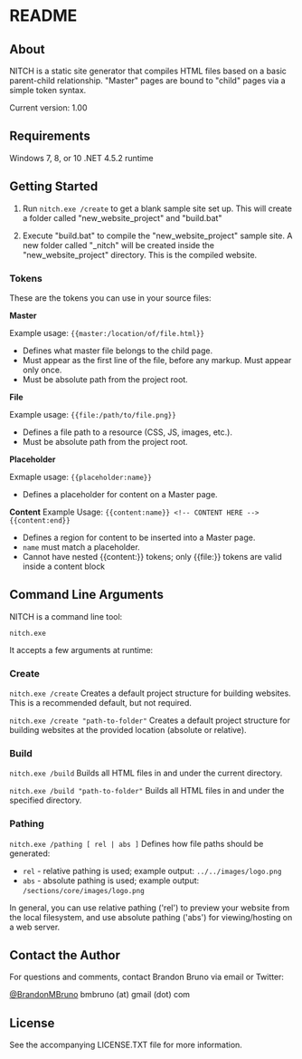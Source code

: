 # README

## About

NITCH is a static site generator that compiles HTML files based on a basic parent-child relationship. "Master" pages are bound to "child" pages via a simple token syntax.

Current version: 1.00

## Requirements

Windows 7, 8, or 10
.NET 4.5.2 runtime

## Getting Started

1) Run `nitch.exe /create` to get a blank sample site set up. This will create a folder called "new_website_project" and "build.bat"

2) Execute "build.bat" to compile the "new_website_project" sample site. A new folder called "_nitch" will be created inside the "new_website_project" directory. This is the compiled website.

### Tokens

These are the tokens you can use in your source files:

**Master**

Example usage: `{{master:/location/of/file.html}}`

* Defines what master file belongs to the child page.
* Must appear as the first line of the file, before any markup. Must appear only once.
* Must be absolute path from the project root.

**File**

Example usage: `{{file:/path/to/file.png}}`

* Defines a file path to a resource (CSS, JS, images, etc.).
* Must be absolute path from the project root.

**Placeholder**

Exmaple usage: `{{placeholder:name}}`

* Defines a placeholder for content on a Master page.

**Content**
Example Usage: `{{content:name}} <!-- CONTENT HERE --> {{content:end}}`

* Defines a region for content to be inserted into a Master page.
* `name` must match a placeholder.
* Cannot have nested {{content:}} tokens; only {{file:}} tokens are valid inside a content block

## Command Line Arguments

NITCH is a command line tool:

`nitch.exe`

It accepts a few arguments at runtime:

### Create

`nitch.exe /create`
Creates a default project structure for building websites. This is a recommended default, but not required.

`nitch.exe /create "path-to-folder"`
Creates a default project structure for building websites at the provided location (absolute or relative).

### Build

`nitch.exe /build`
Builds all HTML files in and under the current directory.

`nitch.exe /build "path-to-folder"`
Builds all HTML files in and under the specified directory.

### Pathing

`nitch.exe /pathing [ rel | abs ]`
Defines how file paths should be generated:

* `rel` - relative pathing is used; example output: `../../images/logo.png`
* `abs` - absolute pathing is used; example output: `/sections/core/images/logo.png`

In general, you can use relative pathing ('rel') to preview your website from the local filesystem, and use absolute pathing ('abs') for viewing/hosting on a web server.
	
## Contact the Author

For questions and comments, contact Brandon Bruno via email or Twitter:

[@BrandonMBruno](https://www.twitter.com/BrandonMBruno)
bmbruno (at) gmail (dot) com

## License

See the accompanying LICENSE.TXT file for more information.
